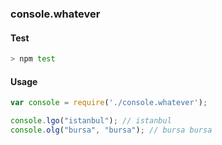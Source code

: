 ### console.whatever

#### Test
```bash
> npm test
```
#### Usage
```js
var console = require('./console.whatever');  

console.lgo("istanbul"); // istanbul
console.olg("bursa", "bursa"); // bursa bursa

```

